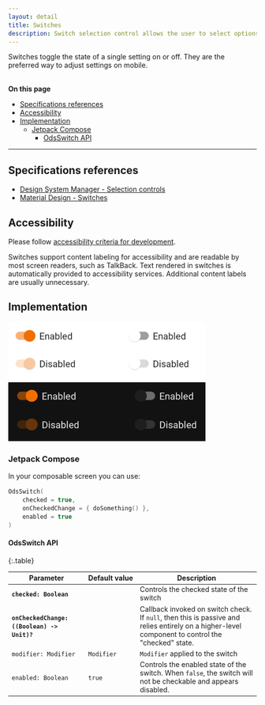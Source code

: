 ```yaml
---
layout: detail
title: Switches
description: Switch selection control allows the user to select options.
---
```


Switches toggle the state of a single setting on or off. They are the preferred
way to adjust settings on mobile.

<br>**On this page**

* [Specifications references](#specifications-references)
* [Accessibility](#accessibility)
* [Implementation](#implementation)
    * [Jetpack Compose](#jetpack-compose)
        * [OdsSwitch API](#odsswitch-api)

---

## Specifications references

- [Design System Manager - Selection controls](https://system.design.orange.com/0c1af118d/p/14638a-selection-controls/b/352c00)
- [Material Design - Switches](https://material.io/components/switches)

## Accessibility

Please follow [accessibility criteria for development](https://a11y-guidelines.orange.com/en/mobile/android/development/).

Switches support content labeling for accessibility and are readable by most
screen readers, such as TalkBack. Text rendered in switches is automatically
provided to accessibility services. Additional content labels are usually
unnecessary.

## Implementation

![Switch](images/switch_light.png) ![Switch dark](images/switch_dark.png)

### Jetpack Compose

In your composable screen you can use:

```kotlin
OdsSwitch(
    checked = true,
    onCheckedChange = { doSomething() },
    enabled = true
)
```

#### OdsSwitch API

{:.table}

| Parameter                                      | Default&nbsp;value | Description                                                                                                                                       |
|------------------------------------------------|--------------------|---------------------------------------------------------------------------------------------------------------------------------------------------|
| <b>`checked: Boolean`</b>                      |                    | Controls the checked state of the switch                                                                                                          |
| <b>`onCheckedChange: ((Boolean) -> Unit)?`</b> |                    | Callback invoked on switch check. If `null`, then this is passive and relies entirely on a higher-level component to control the "checked" state. |
| `modifier: Modifier`                           | `Modifier`         | `Modifier` applied to the switch                                                                                                                  |
| `enabled: Boolean`                             | `true`             | Controls the enabled state of the switch. When `false`, the switch will not be checkable and appears disabled.                                    |
